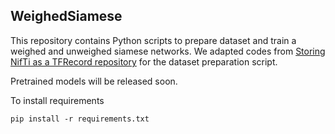 ## WeighedSiamese

This repository contains Python scripts to prepare dataset and train a weighed and unweighed siamese networks. We adapted codes from [Storing NifTi as a TFRecord repository](https://github.com/psadil/psadil/blob/main/content/post/2022-04-23-tf-dataset-from-3d-nifti/index.en.md) for the dataset preparation script.

Pretrained models will be released soon.

To install requirements
```
pip install -r requirements.txt
```
